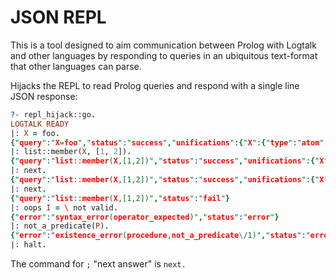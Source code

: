 # JSON REPL

This is a tool designed to aim communication between Prolog with Logtalk and
other languages by responding to queries in an ubiquitous text-format that
other languages can parse.

Hijacks the REPL to read Prolog queries and respond with a single line JSON
response:

```prolog
?- repl_hijack::go.
LOGTALK READY
|: X = foo.
{"query":"X=foo","status":"success","unifications":{"X":{"type":"atom","value":"foo"}},"variable_names":["X"]}
|: list::member(X, [1, 2]).
{"query":"list::member(X,[1,2])","status":"success","unifications":{"X":{"type":"integer","value":1}},"variable_names":["X"]}
|: next.
{"query":"list::member(X,[1,2])","status":"success","unifications":{"X":{"type":"integer","value":2}},"variable_names":["X"]}
|: next.
{"query":"list::member(X,[1,2])","status":"fail"}
|: oops I = \ not valid.
{"error":"syntax_error(operator_expected)","status":"error"}
|: not_a_predicate(P).
{"error":"existence_error(procedure,not_a_predicate\/1)","status":"error"}
|: halt.
```

The command for `;` "next answer" is `next.`
